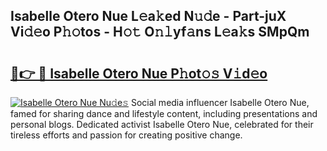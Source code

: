 ## Isabelle Otero Nue L𝚎a𝚔ed N𝚞𝚍e - Part-juX Vi𝚍𝚎o P𝚑𝚘tos - H𝚘𝚝 O𝚗𝚕yf𝚊ns L𝚎a𝚔s SMpQm

# <h2><a href="http://kfcqqo.oniu.top/?m=Isabelle+Otero+Nue">🔗👉 🔴 Isabelle Otero Nue P𝚑ot𝚘𝚜 V𝚒d𝚎o</a></h2>

[![Isabelle Otero Nue Nu𝚍e𝚜](https://i.imgur.com/0qMVB7G.gif)](http://kfcqqo.oniu.top/?m=Isabelle+Otero+Nue)
Social media influencer Isabelle Otero Nue, famed for sharing dance and lifestyle content, including presentations and personal blogs. Dedicated activist Isabelle Otero Nue, celebrated for their tireless efforts and passion for creating positive change.  

